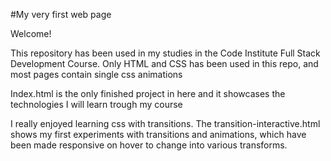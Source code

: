 #My very first web page

Welcome!

This repository has been used in my studies in the Code Institute Full Stack Development Course.
Only HTML and CSS has been used in this repo, and most pages contain single css animations

Index.html is the only finished project in here and it showcases the technologies I will learn trough my course

I really enjoyed learning css with transitions. The transition-interactive.html shows my first experiments with transitions and animations, which have been made responsive on hover to change into various transforms.
